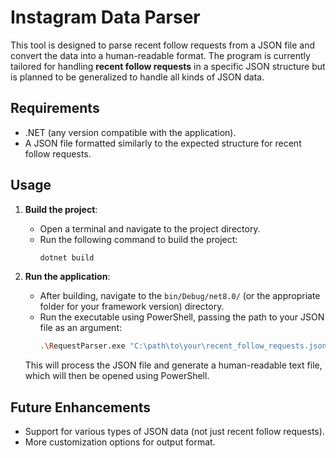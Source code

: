 # Instagram Data Parser

This tool is designed to parse recent follow requests from a JSON file and convert the data into a human-readable format. 
The program is currently tailored for handling **recent follow requests** in a specific JSON structure but is planned to be generalized to handle all kinds of JSON data.

## Requirements

- .NET (any version compatible with the application).
- A JSON file formatted similarly to the expected structure for recent follow requests.

## Usage

1. **Build the project**:
   - Open a terminal and navigate to the project directory.
   - Run the following command to build the project:
     ```bash
     dotnet build
     ```

2. **Run the application**:
   - After building, navigate to the `bin/Debug/net8.0/` (or the appropriate folder for your framework version) directory.
   - Run the executable using PowerShell, passing the path to your JSON file as an argument:
     ```bash
     .\RequestParser.exe "C:\path\to\your\recent_follow_requests.json"
     ```

   This will process the JSON file and generate a human-readable text file, which will then be opened using PowerShell.

## Future Enhancements

- Support for various types of JSON data (not just recent follow requests).
- More customization options for output format.
